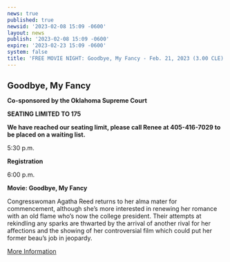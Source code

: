 ```yaml
---
news: true
published: true
newsid: '2023-02-08 15:09 -0600'
layout: news
publish: '2023-02-08 15:09 -0600'
expire: '2023-02-23 15:09 -0600'
system: false
title: 'FREE MOVIE NIGHT: Goodbye, My Fancy - Feb. 21, 2023 (3.00 CLE)'
---
```

<img src='https://oklahoma-public.s3.us-east-1.amazonaws.com/courses/85981/gkjtmcptbj.jpg' alt=''/>

**<span style="font-size: 1.25rem">Goodbye, My Fancy</span>**

**Co-sponsored by the Oklahoma Supreme Court**

**SEATING LIMITED TO 175**

**We have reached our seating limit, please call Renee at 405-416-7029 to be placed on a waiting list.**

5:30 p.m.          

**Registration**

6:00 p.m.          

**Movie:  Goodbye, My Fancy**

Congresswoman Agatha Reed returns to her alma mater for commencement, although she’s more interested in renewing her romance with an old flame who’s now the college president. Their attempts at rekindling any sparks are thwarted by the arrival of another rival for her affections and the showing of her controversial film which could put her former beau’s job in jeopardy.

<a href='https://ok.webcredenza.com/program?id=85981'>More Information</a>
